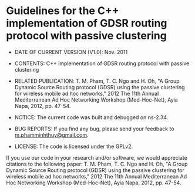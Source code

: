 # Guidelines for the C++ implementation of GDSR routing protocol with passive clustering

* DATE OF CURRENT VERSION (V1.0): Nov. 2011 
* CONTENTS: C++ implementation of GDSR routing protocol with passive clustering
* RELATED PUBLICATION: 
T. M. Pham, T. C. Ngo and H. Oh, "A Group Dynamic Source Routing protocol (GDSR) using the passive clustering for wireless mobile ad hoc networks," 2012 The 11th Annual Mediterranean Ad Hoc Networking Workshop (Med-Hoc-Net), Ayia Napa, 2012, pp. 47-54.

* NOTICE: The current code was built and debugged on ns-2.34.
* BUG REPORTS: If you find any bug, please send your feedback to m.phamminhthuy@gmail.com.
* LICENSE: The code is licensed under the GPLv2.


If you use our code in your research and/or software, we would appreciate citations to the following paper:
T. M. Pham, T. C. Ngo and H. Oh, "A Group Dynamic Source Routing protocol (GDSR) using the passive clustering for wireless mobile ad hoc networks," 2012 The 11th Annual Mediterranean Ad Hoc Networking Workshop (Med-Hoc-Net), Ayia Napa, 2012, pp. 47-54.
